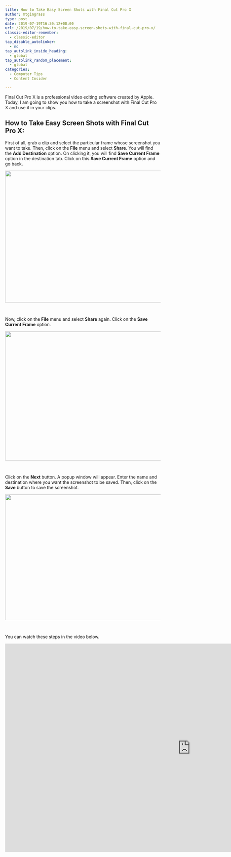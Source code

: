 ```yaml
---
title: How to Take Easy Screen Shots with Final Cut Pro X
author: mtgingrass
type: post
date: 2019-07-19T16:30:12+00:00
url: /2019/07/19/how-to-take-easy-screen-shots-with-final-cut-pro-x/
classic-editor-remember:
  - classic-editor
tap_disable_autolinker:
  - no
tap_autolink_inside_heading:
  - global
tap_autolink_random_placement:
  - global
categories:
  - Computer Tips
  - Content Insider

---
```

<span class="st">Final Cut Pro X is a professional video editing software created by Apple. </span>Today, I am going to show you how to take a screenshot with Final Cut Pro X and use it in your clips.

## How to Take Easy Screen Shots with Final Cut Pro X:

First of all, grab a clip and select the particular frame whose screenshot you want to take. Then, click on the **File** menu and select **Share**. You will find the **Add Destination** option. On clicking it, you will find **Save Current Frame** option in the destination tab. Click on this **Save Current Frame** option and go back.

<img class="alignnone wp-image-640 size-full" src="http://markgingrass.com/wp-content/uploads/2019/07/Finalcut1.png" alt="" width="854" height="427" srcset="https://markgingrass.com/wp-content/uploads/2019/07/Finalcut1.png 854w, https://markgingrass.com/wp-content/uploads/2019/07/Finalcut1-300x150.png 300w, https://markgingrass.com/wp-content/uploads/2019/07/Finalcut1-768x384.png 768w" sizes="(max-width: 854px) 100vw, 854px" />

&nbsp;

Now, click on the **File** menu and select **Share** again. Click on the **Save Current Frame** option.

<img class="alignnone size-full wp-image-641" src="http://markgingrass.com/wp-content/uploads/2019/07/Finalcut2.png" alt="" width="852" height="418" srcset="https://markgingrass.com/wp-content/uploads/2019/07/Finalcut2.png 852w, https://markgingrass.com/wp-content/uploads/2019/07/Finalcut2-300x147.png 300w, https://markgingrass.com/wp-content/uploads/2019/07/Finalcut2-768x377.png 768w" sizes="(max-width: 852px) 100vw, 852px" />

&nbsp;

Click on the **Next** button. A popup window will appear. Enter the name and destination where you want the screenshot to be saved. Then, click on the **Save** button to save the screenshot.

<img class="alignnone size-full wp-image-642" src="http://markgingrass.com/wp-content/uploads/2019/07/Finalcut3.png" alt="" width="851" height="407" srcset="https://markgingrass.com/wp-content/uploads/2019/07/Finalcut3.png 851w, https://markgingrass.com/wp-content/uploads/2019/07/Finalcut3-300x143.png 300w, https://markgingrass.com/wp-content/uploads/2019/07/Finalcut3-768x367.png 768w" sizes="(max-width: 851px) 100vw, 851px" />

&nbsp;

You can watch these steps in the video below.

<iframe title="🎬 Easy Screen Shots with Final Cut Pro X (FCPX) 🎬" width="1200" height="675" src="https://www.youtube.com/embed/NYzR4G5XhYo?feature=oembed" frameborder="0" allow="accelerometer; autoplay; encrypted-media; gyroscope; picture-in-picture" allowfullscreen></iframe>